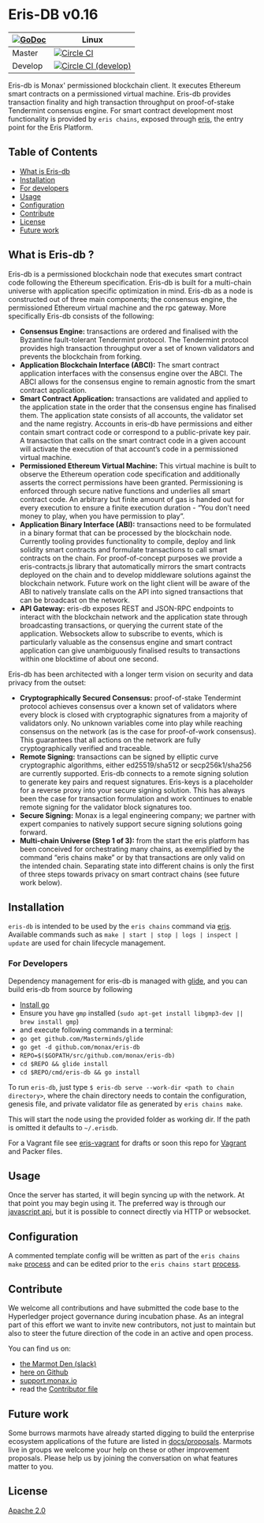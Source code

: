 # Eris-DB v0.16

|[![GoDoc](https://godoc.org/github.com/eris-db?status.png)](https://godoc.org/github.com/monax/eris-db) | Linux |
|---|-------|
| Master | [![Circle CI](https://circleci.com/gh/monax/eris-db/tree/master.svg?style=svg)](https://circleci.com/gh/monax/eris-db/tree/master) |
| Develop | [![Circle CI (develop)](https://circleci.com/gh/monax/eris-db/tree/develop.svg?style=svg)](https://circleci.com/gh/monax/eris-db/tree/develop) |

Eris-db is Monax' permissioned blockchain client. It executes Ethereum smart contracts on a permissioned virtual machine. Eris-db provides transaction finality and high transaction throughput on proof-of-stake Tendermint consensus engine. For smart contract development most functionality is provided by `eris chains`, exposed through [eris](https://monax.io/docs), the entry point for the Eris Platform.

## Table of Contents

- [What is Eris-db](#what-is-eris-db)
- [Installation](#installation)
- [For developers](#for-developers)
- [Usage](#usage)
- [Configuration](#configuration)
- [Contribute](#contribute)
- [License](#license)
- [Future work](#future-work)

## What is Eris-db ?

Eris-db is a permissioned blockchain node that executes smart contract code following the Ethereum specification.  Eris-db is built for a multi-chain universe with application specific optimization in mind. Eris-db as a node is constructed out of three main components; the consensus engine, the permissioned Ethereum virtual machine and the rpc gateway.  More specifically Eris-db consists of the following:

- **Consensus Engine:** transactions are ordered and finalised with the Byzantine fault-tolerant Tendermint protocol.  The Tendermint protocol provides high transaction throughput over a set of known validators and prevents the blockchain from forking.
- **Application Blockchain Interface (ABCI):** The smart contract application interfaces with the consensus engine over the ABCI. The ABCI allows for the consensus engine to remain agnostic from the smart contract application.
- **Smart Contract Application:** transactions are validated and applied to the application state in the order that the consensus engine has finalised them.  The application state consists of all accounts, the validator set and the name registry. Accounts in eris-db have permissions and either contain smart contract code or correspond to a public-private key pair. A transaction that calls on the smart contract code in a given account will activate the execution of that account’s code in a permissioned virtual machine.
- **Permissioned Ethereum Virtual Machine:** This virtual machine is built to observe the Ethereum operation code specification and additionally asserts the correct permissions have been granted. Permissioning is enforced through secure native functions and underlies all smart contract code. An arbitrary but finite amount of gas is handed out for every execution to ensure a finite execution duration - “You don’t need money to play, when you have permission to play”.
- **Application Binary Interface (ABI):** transactions need to be formulated in a binary format that can be processed by the blockchain node.  Currently tooling provides functionality to compile, deploy and link solidity smart contracts and formulate transactions to call smart contracts on the chain.  For proof-of-concept purposes we provide a eris-contracts.js library that automatically mirrors the smart contracts deployed on the chain and to develop middleware solutions against the blockchain network.  Future work on the light client will be aware of the ABI to natively translate calls on the API into signed transactions that can be broadcast on the network.
- **API Gateway:** eris-db exposes REST and JSON-RPC endpoints to interact with the blockchain network and the application state through broadcasting transactions, or querying the current state of the application. Websockets allow to subscribe to events, which is particularly valuable as the consensus engine and smart contract application can give unambiguously finalised results to transactions within one blocktime of about one second.

Eris-db has been architected with a longer term vision on security and data privacy from the outset:

- **Cryptographically Secured Consensus:** proof-of-stake Tendermint protocol achieves consensus over a known set of validators where every block is closed with cryptographic signatures from a majority of validators only.  No unknown variables come into play while reaching consensus on the network (as is the case for proof-of-work consensus). This guarantees that all actions on the network are fully cryptographically verified and traceable.
- **Remote Signing:** transactions can be signed by elliptic curve cryptographic algorithms, either ed25519/sha512 or secp256k1/sha256 are currently supported. Eris-db connects to a remote signing solution to generate key pairs and request signatures. Eris-keys is a placeholder for a reverse proxy into your secure signing solution. This has always been the case for transaction formulation and work continues to enable remote signing for the validator block signatures too.
- **Secure Signing:** Monax is a legal engineering company; we partner with expert companies to natively support secure signing solutions going forward.
- **Multi-chain Universe (Step 1 of 3):** from the start the eris platform has been conceived for orchestrating many chains, as exemplified by the command “eris chains make” or by that transactions are only valid on the intended chain. Separating state into different chains is only the first of three steps towards privacy on smart contract chains (see future work below).

## Installation

`eris-db` is intended to be used by the `eris chains` command via [eris](https://monax.io/docs). Available commands such as `make | start | stop | logs | inspect | update` are used for chain lifecycle management.

### For Developers
Dependency management for eris-db is managed with [glide](github.com/Masterminds/glide), and you can build eris-db from source by following

- [Install go](https://golang.org/doc/install)
- Ensure you have `gmp` installed (`sudo apt-get install libgmp3-dev || brew install gmp`)
- and execute following commands in a terminal:
- `go get github.com/Masterminds/glide`
- `go get -d github.com/monax/eris-db`
- `REPO=$($GOPATH/src/github.com/monax/eris-db)`
- `cd $REPO && glide install`
- `cd $REPO/cmd/eris-db && go install`


To run `eris-db`, just type `$ eris-db serve --work-dir <path to chain directory>`, where the chain directory needs to contain the configuration, genesis file, and private validator file as generated by `eris chains make`.

This will start the node using the provided folder as working dir. If the path is omitted it defaults to `~/.erisdb`.

For a Vagrant file see [eris-vagrant](https://github.com/monax/eris-vagrant) for drafts or soon this repo for [Vagrant](https://github.com/monax/eris-db/issues/514) and Packer files.

## Usage

Once the server has started, it will begin syncing up with the network. At that point you may begin using it. The preferred way is through our [javascript api](https://github.com/monax/eris-db.js), but it is possible to connect directly via HTTP or websocket.

## Configuration

A commented template config will be written as part of the `eris chains make` [process](https://monax.io/docs/getting-started) and can be edited prior to the `eris chains start` [process](https://monax.io/docs/getting-started).

## Contribute

We welcome all contributions and have submitted the code base to the Hyperledger project governance during incubation phase.  As an integral part of this effort we want to invite new contributors, not just to maintain but also to steer the future direction of the code in an active and open process.

You can find us on:
- [the Marmot Den (slack)](http://slack.monax.io)
- [here on Github](http://github.com/monax/eris-db/issues)
- [support.monax.io](http://support.monax.io)
- read the [Contributor file](.github/CONTRIBUTING.md)

## Future work

Some burrows marmots have already started digging to build the enterprise ecosystem applications of the future are listed in [docs/proposals](./docs/PROPOSALS.md).  Marmots live in groups we welcome your help on these or other improvement proposals. Please help us by joining the conversation on what features matter to you.

## License

[Apache 2.0](license.md)
